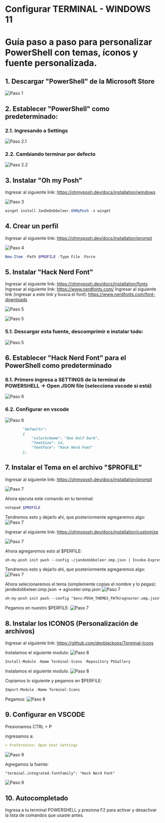 # Configurar TERMINAL - WINDOWS 11
# Guía paso a paso para personalizar PowerShell con temas, íconos y fuente personalizada.

## 1. Descargar "PowerShell" de la Microsoft Store

![Paso 1](Terminal-window/powershell-microsoft.png)


## 2. Establecer "PowerShell" como predeterminado:

### 2.1. Ingresando a Settings
![Paso 2.1](Terminal-window/powershell-settings.png)


### 2.2. Cambiando terminar por defecto
![Paso 2.2](Terminal-window/powersshell-settings-cambiar-terminal.png)

## 3. Instalar "Oh my Posh"

Ingresar al siguiente link:
https://ohmyposh.dev/docs/installation/windows

![Paso 3](Terminal-window/oh-my-posh-instalar.png)

```powershell
winget install JanDeDobbeleer.OhMyPosh -s winget
```

## 4. Crear un perfil

Ingresar al siguiente link:
https://ohmyposh.dev/docs/installation/prompt

![Paso 4](Terminal-window/crear-perfil.png)

```powershell
New-Item -Path $PROFILE -Type File -Force
```

## 5. Instalar "Hack Nerd Font"

Ingresar al siguiente link:
https://ohmyposh.dev/docs/installation/fonts
Ingresar al siguiente link:
https://www.nerdfonts.com/
Ingresar al siguiente link (ingresar a este link y busca el font):
https://www.nerdfonts.com/font-downloads

![Paso 5](Terminal-window/font.png)

![Paso 5](Terminal-window/font-2.png)

### 5.1. Descargar esta fuente, descomprimir e instalar todo:

![Paso 5](Terminal-window/font-hack-nerd-font.png)


## 6. Establecer "Hack Nerd Font" para el PowerShell como predeterminado

### 6.1. Primero ingresa a SETTINGS de la terminal de POWERSHELL -> Open JSON file (selecciona vscode si está)

![Paso 6](Terminal-window/open-JSON-file-terminal.png)

### 6.2. Configurar en vscode

![Paso 6](Terminal-window/6.establecer-hack-nerd-font.png)

```markdown
        "defaults": 
        {
            "colorScheme": "One Half Dark",
            "fontSize": 14,
            "fontFace": "Hack Nerd Font"
        },
```

## 7. Instalar el Tema en el archivo "$PROFILE"

Ingresar al siguiente link:
https://ohmyposh.dev/docs/installation/prompt

![Paso 7](Terminal-window/perfil-1.png)

Ahora ejecuta este comando en tu terminal:
```powershell
notepad $PROFILE
```

Tendremos esto y dejarlo ahí, que posteriormente agregaremos algo:
![Paso 7](Terminal-window/perfil-2.png)


Ingresar al siguiente link:
https://ohmyposh.dev/docs/installation/customize

![Paso 7](Terminal-window/perfil-3.png)

Ahora agregaremos esto al $PERFILE:
```markdown
oh-my-posh init pwsh --config ~/jandedobbeleer.omp.json | Invoke-Expression
```

Tendremos esto y dejarlo ahí, que posteriormente agregaremos algo:
![Paso 7](Terminal-window/perfil-4.png)


Ahora selecionaremos el tema (simplemente copias el nombre y lo pegas):
jandedobbeleer.omp.json -> agnoster.omp.json
![Paso 7](Terminal-window/perfil-5.png)

```markdown
oh-my-posh init pwsh --config "$env:POSH_THEMES_PATH/agnoster.omp.json" | Invoke-Expression
```

Pegamos en nuestro $PERFILE:
![Paso 7](Terminal-window/perfil-6.png)


## 8. Instalar los ICONOS (Personalización de archivos)

Ingresar al siguiente link:
https://github.com/devblackops/Terminal-Icons

Instalamos el siguiente modulo:
![Paso 8](Terminal-window/iconos.png)

```powershell
Install-Module -Name Terminal-Icons -Repository PSGallery
```


Instalamos el siguiente modulo:
![Paso 8](Terminal-window/iconos-2.png)

Copiamos lo siguiente y pegamos en $PERFILE:
```markdown
Import-Module -Name Terminal-Icons
```

Pegamos:
![Paso 8](Terminal-window/iconos-3.png)


## 9. Configurar en VSCODE

Presionamos CTRL + P

ingresamos a:
```markdown
> Preferences: Open User Settings
```
![Paso 9](Terminal-window/vscode-1.png)

Agregamos la fuente:


```markdown
"terminal.integrated.fontFamily": "Hack Nerd Font"
```
![Paso 9](Terminal-window/vscode-2.png)


## 10. Autocompletado

Ingresa a tu terminal POWERSHELL y presiona F2 para activar y desactivar la lista de comandos que usaste antes.




